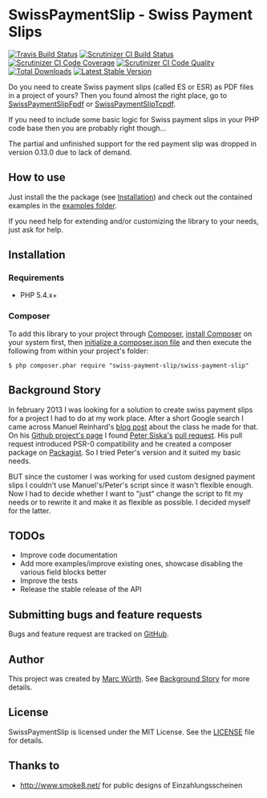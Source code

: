 SwissPaymentSlip - Swiss Payment Slips
======================================

[![Travis Build Status](https://travis-ci.org/ravage84/SwissPaymentSlip.png?branch=master)](https://travis-ci.org/ravage84/SwissPaymentSlip)
[![Scrutinizer CI Build Status](https://scrutinizer-ci.com/g/ravage84/SwissPaymentSlip/badges/build.png?b=master)](https://scrutinizer-ci.com/g/ravage84/SwissPaymentSlip/build-status/master)
[![Scrutinizer CI Code Coverage](https://scrutinizer-ci.com/g/ravage84/SwissPaymentSlip/badges/coverage.png?b=master)](https://scrutinizer-ci.com/g/ravage84/SwissPaymentSlip/?branch=master)
[![Scrutinizer CI Code Quality](https://scrutinizer-ci.com/g/ravage84/SwissPaymentSlip/badges/quality-score.png?b=master)](https://scrutinizer-ci.com/g/ravage84/SwissPaymentSlip/?branch=master)
[![Total Downloads](https://poser.pugx.org/swiss-payment-slip/swiss-payment-slip/d/total.png)](https://packagist.org/packages/swiss-payment-slip/swiss-payment-slip)
[![Latest Stable Version](https://poser.pugx.org/swiss-payment-slip/swiss-payment-slip/v/stable.png)](https://packagist.org/packages/swiss-payment-slip/swiss-payment-slip)

Do you need to create Swiss payment slips (called ES or ESR) as PDF files in a project of yours?
Then you found almost the right place, go to [SwissPaymentSlipFpdf](https://github.com/ravage84/SwissPaymentSlipFpdf)
or [SwissPaymentSlipTcpdf](https://github.com/ravage84/SwissPaymentSlipTcpdf).

If you need to include some basic logic for Swiss payment slips in your PHP code base then you are probably right though...

The partial and unfinished support for the red payment slip was dropped in version 0.13.0 due to lack of demand. 

How to use
----------

Just install the the package (see [Installation](https://github.com/ravage84/SwissPaymentSlip#installation)) and
check out the contained examples in the
[examples folder](https://github.com/ravage84/SwissPaymentSlip/tree/master/examples).

If you need help for extending and/or customizing the library
to your needs, just ask for help.

Installation
------------

### Requirements

- PHP 5.4.x+

### Composer

To add this library to your project through [Composer](http://getcomposer.org),
[install Composer](http://getcomposer.org/doc/00-intro.md#system-requirements) on your system first,
then [initialize a composer.json file](https://getcomposer.org/doc/03-cli.md#init)
and then execute the following from within your project's folder:

    $ php composer.phar require "swiss-payment-slip/swiss-payment-slip"

Background Story
----------------

In february 2013 I was looking for a solution to create swiss payment slips for a project I had to do at my work place.
After a short Google search I came across Manuel Reinhard's
[blog post](http://sprain.ch/blog/downloads/class-esr-besr-einzahlungsschein-php/) about the class he made for that.
On his [Github project's page](https://github.com/sprain/class.Einzahlungsschein.php) I found
[Peter Siska's](https://github.com/peschee) [pull request](https://github.com/sprain/class.Einzahlungsschein.php/pull/5).
His pull request introduced PSR-0 compatibility and he created a composer package on [Packagist](http://packagist.org/).
So I tried Peter's version and it suited my basic needs.

BUT since the customer I was working for used custom designed payment slips I couldn't use Manuel's/Peter's script
since it wasn't flexible enough.
Now I had to decide whether I want to "just" change the script to fit my needs or to rewrite it and
make it as flexible as possible.
I decided myself for the latter.

TODOs
-----

- Improve code documentation
- Add more examples/improve existing ones, showcase disabling the various field blocks better
- Improve the tests
- Release the stable release of the API

Submitting bugs and feature requests
------------------------------------

Bugs and feature request are tracked on [GitHub](https://github.com/ravage84/SwissPaymentSlip/issues).

Author
------

This project was created by [Marc Würth](https://github.com/ravage84).
See [Background Story](#background-story) for more details.

License
-------

SwissPaymentSlip is licensed under the MIT License.
See the [LICENSE](https://github.com/ravage84/SwissPaymentSlip/blob/master/LICENSE) file for details.

Thanks to
---------

- <http://www.smoke8.net/> for public designs of Einzahlungsscheinen

